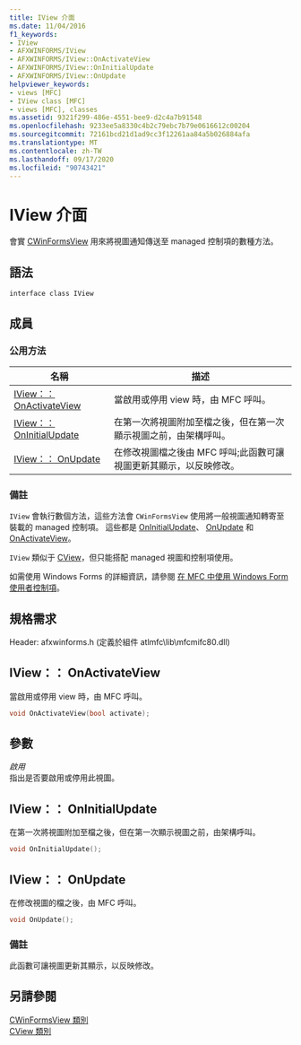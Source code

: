 ```yaml
---
title: IView 介面
ms.date: 11/04/2016
f1_keywords:
- IView
- AFXWINFORMS/IView
- AFXWINFORMS/IView::OnActivateView
- AFXWINFORMS/IView::OnInitialUpdate
- AFXWINFORMS/IView::OnUpdate
helpviewer_keywords:
- views [MFC]
- IView class [MFC]
- views [MFC], classes
ms.assetid: 9321f299-486e-4551-bee9-d2c4a7b91548
ms.openlocfilehash: 9233ee5a8330c4b2c79ebc7b79e0616612c00204
ms.sourcegitcommit: 72161bcd21d1ad9cc3f12261aa84a5b026884afa
ms.translationtype: MT
ms.contentlocale: zh-TW
ms.lasthandoff: 09/17/2020
ms.locfileid: "90743421"
---
```

# <a name="iview-interface"></a>IView 介面

會實 [CWinFormsView](../../mfc/reference/cwinformsview-class.md) 用來將視圖通知傳送至 managed 控制項的數種方法。

## <a name="syntax"></a>語法

```
interface class IView
```

## <a name="members"></a>成員

### <a name="public-methods"></a>公用方法

|名稱|描述|
|----------|-----------------|
|[IView：： OnActivateView](#onactivateview)|當啟用或停用 view 時，由 MFC 呼叫。|
|[IView：： OnInitialUpdate](#oninitialupdate)|在第一次將視圖附加至檔之後，但在第一次顯示視圖之前，由架構呼叫。|
|[IView：： OnUpdate](#onupdate)|在修改視圖檔之後由 MFC 呼叫;此函數可讓視圖更新其顯示，以反映修改。|

### <a name="remarks"></a>備註

`IView` 會執行數個方法，這些方法會 `CWinFormsView` 使用將一般視圖通知轉寄至裝載的 managed 控制項。 這些都是 [OnInitialUpdate](#oninitialupdate)、 [OnUpdate](#onupdate) 和 [OnActivateView](#onactivateview)。

`IView` 類似于 [CView](../../mfc/reference/cview-class.md)，但只能搭配 managed 視圖和控制項使用。

如需使用 Windows Forms 的詳細資訊，請參閱 [在 MFC 中使用 Windows Form 使用者控制項](../../dotnet/using-a-windows-form-user-control-in-mfc.md)。

## <a name="requirements"></a>規格需求

Header: afxwinforms.h (定義於組件 atlmfc\lib\mfcmifc80.dll)

## <a name="iviewonactivateview"></a><a name="onactivateview"></a> IView：： OnActivateView

當啟用或停用 view 時，由 MFC 呼叫。

```cpp
void OnActivateView(bool activate);
```

## <a name="parameters"></a>參數

*啟用*<br/>
指出是否要啟用或停用此視圖。

## <a name="iviewoninitialupdate"></a><a name="oninitialupdate"></a> IView：： OnInitialUpdate

在第一次將視圖附加至檔之後，但在第一次顯示視圖之前，由架構呼叫。

```cpp
void OnInitialUpdate();
```

## <a name="iviewonupdate"></a><a name="onupdate"></a> IView：： OnUpdate

在修改視圖的檔之後，由 MFC 呼叫。

```cpp
void OnUpdate();
```

### <a name="remarks"></a>備註

此函數可讓視圖更新其顯示，以反映修改。

## <a name="see-also"></a>另請參閱

[CWinFormsView 類別](../../mfc/reference/cwinformsview-class.md)<br/>
[CView 類別](../../mfc/reference/cview-class.md)
